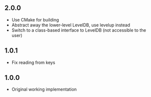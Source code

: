 ## 2.0.0

* Use CMake for building
* Abstract away the lower-level LevelDB, use levelup instead
* Switch to a class-based interface to LevelDB (not accessible to the user)

## 1.0.1

* Fix reading from keys

## 1.0.0

* Original working implementation
